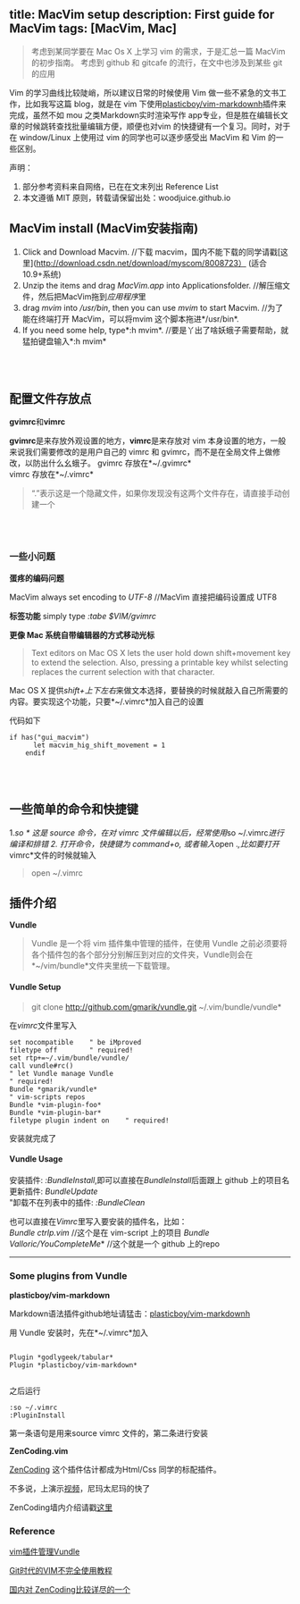 
title: MacVim setup 
description: First guide for MacVim 
tags: [MacVim, Mac]
---

>考虑到某同学要在 Mac Os X 上学习 vim 的需求，于是汇总一篇 MacVim 的初步指南。
>考虑到 github 和 gitcafe 的流行，在文中也涉及到某些 git 的应用

Vim 的学习曲线比较陡峭，所以建议日常的时候使用 Vim 做一些不紧急的文书工作，比如我写这篇 blog，就是在 vim 下使用[plasticboy/vim-markdownh](https://github.com/plasticboy/vim-markdown)插件来完成，虽然不如 mou 之类Markdown实时渲染写作 app专业，但是胜在编辑长文章的时候跳转查找批量编辑方便，顺便也对vim 的快捷键有一个复习。同时，对于在 window/Linux 上使用过 vim 的同学也可以逐步感受出 MacVim 和 Vim 的一些区别。	

声明：
1. 部分参考资料来自网络，已在在文末列出 Reference List  
2. 本文遵循 MIT 原则，转载请保留出处：woodjuice.github.io

<!--more-->

## MacVim install (MacVim安装指南)   

1. Click and Download Macvim. //下载 macvim，国内不能下载的同学请戳[这里](http://download.csdn.net/download/myscom/8008723） (适合10.9+系统)
2. Unzip the items and drag *MacVim.app* into Applicationsfolder. //解压缩文件，然后把MacVim拖到*应用程序*里
3. drag *mvim* into */usr/bin*, then you can use *mvim* to start Macvim. //为了能在终端打开 MacVim，可以将mvim 这个脚本拖进*/usr/bin*.  
4. If you need some help, type*:h mvim*. //要是丫出了啥妖蛾子需要帮助，就猛拍键盘输入*:h mvim*

<br></br>

## 配置文件存放点

**gvimrc**和**vimrc**  

**gvimrc**是来存放外观设置的地方，**vimrc**是来存放对 vim 本身设置的地方，一般来说我们需要修改的是用户自己的 vimrc 和 gvimrc，而不是在全局文件上做修改，以防出什么幺蛾子。
gvimrc 存放在*~/.gvimrc*  
vimrc 存放在*~/.vimrc*  

>“.”表示这是一个隐藏文件，如果你发现没有这两个文件存在，请直接手动创建一个  

<br></br>

### 一些小问题
**蛋疼的编码问题**  

MacVim always set encoding to *UTF-8* //MacVim 直接把编码设置成 UTF8

<pr></pr>


**标签功能**
simply type *:tabe $VIM/gvimrc*  

**更像 Mac 系统自带编辑器的方式移动光标**

>Text editors on Mac OS X lets the user hold down shift+movement key to extend
the selection.  Also, pressing a printable key whilst selecting replaces the
current selection with that character.   

Mac OS X 提供*shift+上下左右*来做文本选择，要替换的时候就敲入自己所需要的内容。要实现这个功能，只要*~/.vimrc*加入自己的设置

代码如下

```
if has("gui_macvim")  
	  let macvim_hig_shift_movement = 1  
	endif  
```
<br></br>

## 一些简单的命令和快捷键  

1.*so * 这是 source 命令，在对 vimrc 文件编辑以后，经常使用*so ~/.vimrc*进行编译和排错
2. 打开命令，快捷键为 command+o, 或者输入*open .*,比如要打开*vimrc*文件的时候就输入</pr>
>open ~/.vimrc

## 插件介绍 
<pr></pr>
  
**Vundle**
>Vundle 是一个将 vim 插件集中管理的插件，在使用 Vundle 之前必须要将各个插件包的各个部分分别解压到对应的文件夹，Vundle则会在*~/vim/bundle*文件夹里统一下载管理。

#### Vundle Setup  
<pr></pr>
>git clone http://github.com/gmarik/vundle.git ~/.vim/bundle/vundle*  

在*vimrc*文件里写入  
```  
set nocompatible    " be iMproved
filetype off        " required!
set rtp+=~/.vim/bundle/vundle/
call vundle#rc()
" let Vundle manage Vundle
" required!
Bundle *gmarik/vundle*
" vim-scripts repos
Bundle *vim-plugin-foo*
Bundle *vim-plugin-bar*
filetype plugin indent on    " required!
```  

安装就完成了  

#### Vundle Usage 

安装插件: *:BundleInstall*,即可以直接在*BundleInstall*后面跟上 github 上的项目名 
更新插件: *BundleUpdate*  
"卸载不在列表中的插件: *:BundleClean*  

也可以直接在*Vimrc*里写入要安装的插件名，比如：  
*Bundle ctrlp.vim*  //这个是在 vim-script 上的项目
*Bundle Valloric/YouCompleteMe**  //这个就是一个 github 上的repo

----------------

<pr></pr>


### Some plugins from Vundle
<pr></pr>
**plasticboy/vim-markdown**	

Markdown语法插件github地址请猛击：[plasticboy/vim-markdownh](https://github.com/plasticboy/vim-markdown/)

用 Vundle 安装时，先在*~/.vimrc*加入   

```  

Plugin *godlygeek/tabular*
Plugin *plasticboy/vim-markdown*
  
```
<pr></pr>
之后运行

```
:so ~/.vimrc
:PluginInstall
```  

第一条语句是用来source vimrc 文件的，第二条进行安装

**ZenCoding.vim**  

[ZenCoding](http://pepelsbey.net/2008/08/zen-html/)
这个插件估计都成为Html/Css 同学的标配插件。  

不多说，上演示[视频](http://v.youku.com/v_show/id_XMTM4NDQwNzgw.html)，尼玛太尼玛的快了  

ZenCoding墙内介绍请戳[这里](http://blog.chinaunix.net/uid-22414998-id-3183557.html)




### Reference

[vim插件管理Vundle](http://249wangmang.blog.163.com/blog/static/526307652012103010202962/)

[Git时代的VIM不完全使用教程](http://beiyuu.com/git-vim-tutorial/)

[国内对 ZenCoding比较详尽的一个](http://blog.chinaunix.net/uid-22414998-id-3183557.html)
